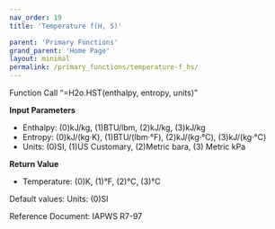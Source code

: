```yaml
---
nav_order: 19
title: 'Temperature f(H, S)'

parent: 'Primary Functions'
grand_parent: 'Home Page'
layout: minimal
permalink: /primary_functions/temperature-f_hs/
---
```


Function Call “=H2o.HST(enthalpy, entropy, units)”

**Input Parameters**

- Enthalpy: (0)kJ/kg, (1)BTU/lbm, (2)kJ/kg, (3)kJ/kg
- Entropy: (0)kJ/(kg·K), (1)BTU/(lbm·°F), (2)kJ/(kg·°C), (3)kJ/(kg·°C)
- Units: (0)SI, (1)US Customary, (2)Metric bara, (3) Metric kPa

**Return Value**

- Temperature: (0)K, (1)°F, (2)°C, (3)°C

Default values: Units: (0)SI

Reference Document: IAPWS R7-97